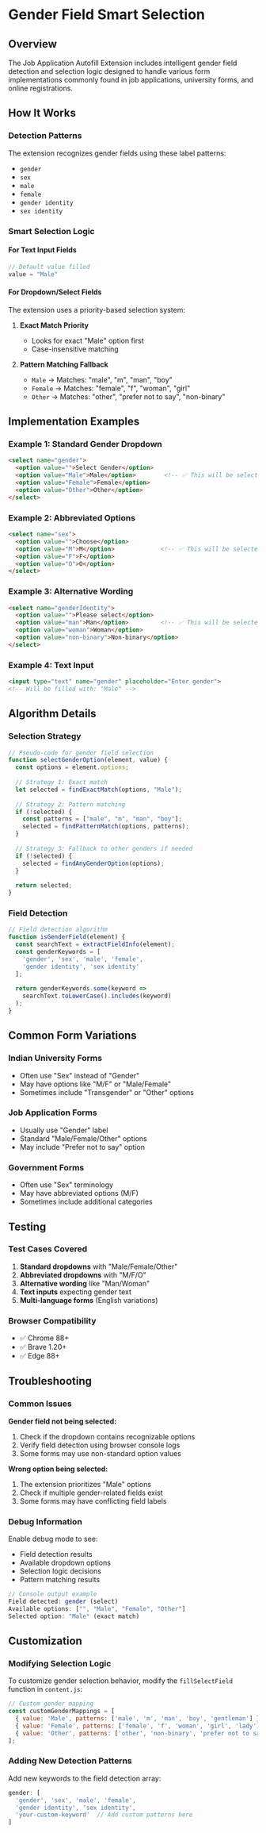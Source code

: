 # Gender Field Smart Selection

## Overview

The Job Application Autofill Extension includes intelligent gender field detection and selection logic designed to handle various form implementations commonly found in job applications, university forms, and online registrations.

## How It Works

### Detection Patterns

The extension recognizes gender fields using these label patterns:
- `gender`
- `sex`
- `male`
- `female`
- `gender identity`
- `sex identity`

### Smart Selection Logic

#### For Text Input Fields
```javascript
// Default value filled
value = "Male"
```

#### For Dropdown/Select Fields

The extension uses a priority-based selection system:

1. **Exact Match Priority**
   - Looks for exact "Male" option first
   - Case-insensitive matching

2. **Pattern Matching Fallback**
   - `Male` → Matches: "male", "m", "man", "boy"
   - `Female` → Matches: "female", "f", "woman", "girl"  
   - `Other` → Matches: "other", "prefer not to say", "non-binary"

## Implementation Examples

### Example 1: Standard Gender Dropdown
```html
<select name="gender">
  <option value="">Select Gender</option>
  <option value="Male">Male</option>        <!-- ✅ This will be selected -->
  <option value="Female">Female</option>
  <option value="Other">Other</option>
</select>
```

### Example 2: Abbreviated Options
```html
<select name="sex">
  <option value="">Choose</option>
  <option value="M">M</option>             <!-- ✅ This will be selected -->
  <option value="F">F</option>
  <option value="O">O</option>
</select>
```

### Example 3: Alternative Wording
```html
<select name="genderIdentity">
  <option value="">Please select</option>
  <option value="man">Man</option>         <!-- ✅ This will be selected -->
  <option value="woman">Woman</option>
  <option value="non-binary">Non-binary</option>
</select>
```

### Example 4: Text Input
```html
<input type="text" name="gender" placeholder="Enter gender">
<!-- Will be filled with: "Male" -->
```

## Algorithm Details

### Selection Strategy

```javascript
// Pseudo-code for gender field selection
function selectGenderOption(element, value) {
  const options = element.options;
  
  // Strategy 1: Exact match
  let selected = findExactMatch(options, "Male");
  
  // Strategy 2: Pattern matching
  if (!selected) {
    const patterns = ["male", "m", "man", "boy"];
    selected = findPatternMatch(options, patterns);
  }
  
  // Strategy 3: Fallback to other genders if needed
  if (!selected) {
    selected = findAnyGenderOption(options);
  }
  
  return selected;
}
```

### Field Detection

```javascript
// Field detection algorithm
function isGenderField(element) {
  const searchText = extractFieldInfo(element);
  const genderKeywords = [
    'gender', 'sex', 'male', 'female', 
    'gender identity', 'sex identity'
  ];
  
  return genderKeywords.some(keyword => 
    searchText.toLowerCase().includes(keyword)
  );
}
```

## Common Form Variations

### Indian University Forms
- Often use "Sex" instead of "Gender"
- May have options like "M/F" or "Male/Female"
- Sometimes include "Transgender" or "Other" options

### Job Application Forms
- Usually use "Gender" label
- Standard "Male/Female/Other" options
- May include "Prefer not to say" option

### Government Forms
- Often use "Sex" terminology
- May have abbreviated options (M/F)
- Sometimes include additional categories

## Testing

### Test Cases Covered

1. **Standard dropdowns** with "Male/Female/Other"
2. **Abbreviated dropdowns** with "M/F/O"
3. **Alternative wording** like "Man/Woman"
4. **Text inputs** expecting gender text
5. **Multi-language forms** (English variations)

### Browser Compatibility

- ✅ Chrome 88+
- ✅ Brave 1.20+
- ✅ Edge 88+

## Troubleshooting

### Common Issues

**Gender field not being selected:**
1. Check if the dropdown contains recognizable options
2. Verify field detection using browser console logs
3. Some forms may use non-standard option values

**Wrong option being selected:**
1. The extension prioritizes "Male" options
2. Check if multiple gender-related fields exist
3. Some forms may have conflicting field labels

### Debug Information

Enable debug mode to see:
- Field detection results
- Available dropdown options
- Selection logic decisions
- Pattern matching results

```javascript
// Console output example
Field detected: gender (select)
Available options: ["", "Male", "Female", "Other"]
Selected option: "Male" (exact match)
```

## Customization

### Modifying Selection Logic

To customize gender selection behavior, modify the `fillSelectField` function in `content.js`:

```javascript
// Custom gender mapping
const customGenderMappings = [
  { value: 'Male', patterns: ['male', 'm', 'man', 'boy', 'gentleman'] },
  { value: 'Female', patterns: ['female', 'f', 'woman', 'girl', 'lady'] },
  { value: 'Other', patterns: ['other', 'non-binary', 'prefer not to say'] }
];
```

### Adding New Detection Patterns

Add new keywords to the field detection array:

```javascript
gender: [
  'gender', 'sex', 'male', 'female', 
  'gender identity', 'sex identity',
  'your-custom-keyword'  // Add custom patterns here
]
```